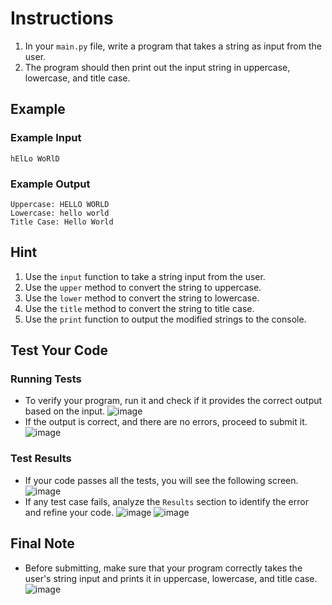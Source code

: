 # Instructions
1. In your `main.py` file, write a program that takes a string as input from the user.
2. The program should then print out the input string in uppercase, lowercase, and title case.

## Example
### Example Input
```plaintext
hElLo WoRlD
```
### Example Output
```plaintext
Uppercase: HELLO WORLD
Lowercase: hello world
Title Case: Hello World
```

## Hint
1. Use the `input` function to take a string input from the user.
2. Use the `upper` method to convert the string to uppercase.
3. Use the `lower` method to convert the string to lowercase.
4. Use the `title` method to convert the string to title case.
5. Use the `print` function to output the modified strings to the console.

## Test Your Code
### Running Tests
- To verify your program, run it and check if it provides the correct output based on the input.
   ![image](tests_tools.png)
- If the output is correct, and there are no errors, proceed to submit it.
   ![image](submit.png)

### Test Results
- If your code passes all the tests, you will see the following screen.
   ![image](pass.png)
- If any test case fails, analyze the `Results` section to identify the error and refine your code.
   ![image](fail_tests.png)
   ![image](results.png)

## Final Note
- Before submitting, make sure that your program correctly takes the user's string input and prints it in uppercase, lowercase, and title case.
   ![image](submit.png)
